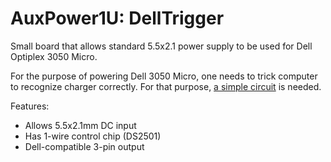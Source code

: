 # AuxPower1U: DellTrigger

Small board that allows standard 5.5x2.1 power supply to be used for Dell
Optiplex 3050 Micro.

For the purpose of powering Dell 3050 Micro, one needs to trick computer to
recognize charger correctly. For that purpose, [a simple circuit](https://forum.arcadecontrols.com/index.php?topic=118584.0)
is needed.

Features:
* Allows 5.5x2.1mm DC input
* Has 1-wire control chip (DS2501)
* Dell-compatible 3-pin output
